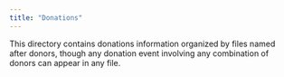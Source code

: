 ```yaml
---
title: "Donations"
---
```


This directory contains donations information organized by files named after donors, though any donation event involving any combination of donors can appear in any file. 